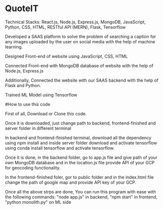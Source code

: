 # QuoteIT

Technical Stacks: React.js, Node.js, Express.js, MongoDB, JavaScript, Python, CSS, HTML, RESTful API (MERN), Flask, Tensorflow

Developed a SAAS platform to solve the problem of searching a caption for any images uploaded by the user on social media with the help of machine learning.

Designed Front-end of website using JavaScript, CSS, HTML

Connected Front-end with MongoDB database of website with the help of Node.js, Express.js

Additionally, Connected the website with our SAAS backend with the help of Flask and Python. 

Trained ML Model using Tensorflow 

#How to use this code

First of all, Download or Clone this code.

Once it is downloaded, just change path to backend,  frontend-finished and server folder in different terminal

In backend and frontend-finished terminal, download all the dependency using npm install and inside server folder download and activate tensorflow using conda install tensorflow and activate tensorflow.

Once it is done, in the backend folder, go to app.js file and give path of your own MongoDB database and in the location.js file provide API of your GCP for geocoding functionality.

In the frontend-finished foler, gor to public folder and in the index.html file change the path of google map and provide API key of your GCP.

Once all the above strps are done, You can run this program with ease with the following commands: "node app.js" in backend, "npm start" in frontend, "python monolith.py" on ML side

